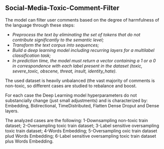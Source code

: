 ## Social-Media-Toxic-Comment-Filter

The model can filter user comments based on the degree of harmfulness of the language through these steps:
* _Preprocess the text by eliminating the set of tokens that do not contribute significantly to the semantic level;_
* _Transform the text corpus into sequences;_
* _Build a deep learning model including recurring layers for a multilabel classification task;_
* _In prediction time, the model must return a vector containing a 1 or a 0 in correspondence with each label present in the dataset (toxic, severe_toxic, obscene, threat, insult, identity_hate)._

The used dataset is heavily unbalanced (the vast majority of comments is non-toxic, so different cases are studied to rebalance and boost.

For each case the Deep Learning model hyperparameters do not substancially change (just small adjustments) and is characterized by: 
Embedding, Bidirectional, TimeDistributed, Flatten Dense Droput and Dense layers.

The analyzed cases are the following:
1-Downsampling non-toxic train dataset;
2-Oversampling toxic train dataset;
3-Label sensitive oversampling toxic train dataset;
4-Words Embedding;
5-Oversampling oxic train dataset plud Words Embedding;
6-Label sensitive oversampling toxic train dataset plus Words Embedding.
